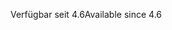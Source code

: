 <span data-ttu-id="12457-101">Verfügbar seit 4.6</span><span class="sxs-lookup"><span data-stu-id="12457-101">Available since 4.6</span></span>